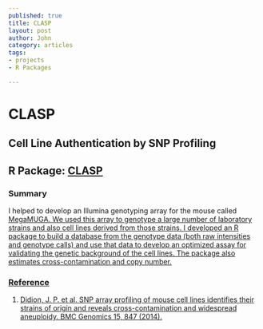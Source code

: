 ```yaml
--- 
published: true
title: CLASP
layout: post
author: John
category: articles
tags: 
- projects
- R Packages

---
```


# CLASP

## Cell Line Authentication by SNP Profiling

## R Package: <a href="https://github.com/jdidion/clasp">CLASP</a>

### Summary

I helped to develop an Illumina genotyping array for the mouse called <a href="http://www.neogen.com/Genomics/pdf/Slicks/MegaMUGAFlyer.pdf">MegaMUGA. We used this array to genotype a large number of laboratory strains and also cell lines derived from those strains. I developed an R package to build a database from the genotype data (both raw intensities and genotype calls) and use that data to develop an optimized assay for validating the genetic background of the cell lines. The package also estimates cross-contamination and copy number.

### Reference

1.	Didion, J. P. et al. SNP array profiling of mouse cell lines identifies their strains of origin and reveals cross-contamination and widespread aneuploidy. BMC Genomics 15, 847 (2014).